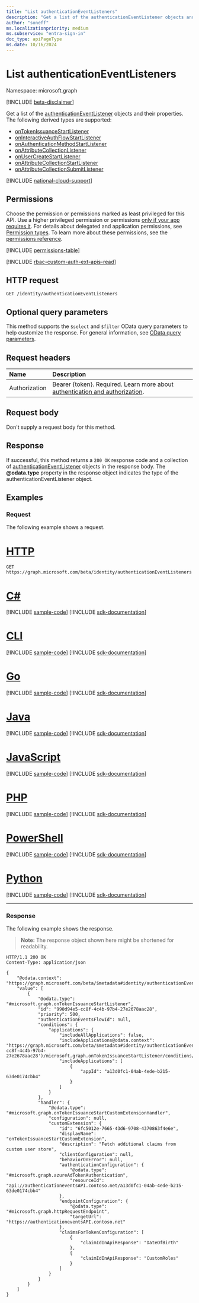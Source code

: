 ```yaml
---
title: "List authenticationEventListeners"
description: "Get a list of the authenticationEventListener objects and their properties."
author: "soneff"
ms.localizationpriority: medium
ms.subservice: "entra-sign-in"
doc_type: apiPageType
ms.date: 10/16/2024
---
```


# List authenticationEventListeners
Namespace: microsoft.graph

[!INCLUDE [beta-disclaimer](../../includes/beta-disclaimer.md)]

Get a list of the [authenticationEventListener](../resources/authenticationeventlistener.md) objects and their properties. The following derived types are supported:

- [onTokenIssuanceStartListener](../resources/ontokenissuancestartlistener.md)
- [onInteractiveAuthFlowStartListener](../resources/oninteractiveauthflowstartlistener.md)
- [onAuthenticationMethodStartListener](../resources/onauthenticationmethodloadstartlistener.md)
- [onAttributeCollectionListener](../resources/onattributecollectionlistener.md)
- [onUserCreateStartListener](../resources/onusercreatestartlistener.md)
- [onAttributeCollectionStartListener](../resources/onattributecollectionstartlistener.md)
- [onAttributeCollectionSubmitListener](../resources/onattributecollectionsubmitlistener.md)


[!INCLUDE [national-cloud-support](../../includes/all-clouds.md)]

## Permissions
Choose the permission or permissions marked as least privileged for this API. Use a higher privileged permission or permissions [only if your app requires it](/graph/permissions-overview#best-practices-for-using-microsoft-graph-permissions). For details about delegated and application permissions, see [Permission types](/graph/permissions-overview#permission-types). To learn more about these permissions, see the [permissions reference](/graph/permissions-reference).

<!-- { "blockType": "permissions", "name": "identitycontainer_list_authenticationeventlisteners" } -->
[!INCLUDE [permissions-table](../includes/permissions/identitycontainer-list-authenticationeventlisteners-permissions.md)]

[!INCLUDE [rbac-custom-auth-ext-apis-read](../includes/rbac-for-apis/rbac-custom-auth-ext-apis-read.md)]

## HTTP request

<!-- {
  "blockType": "ignored"
}
-->
``` http
GET /identity/authenticationEventListeners
```

## Optional query parameters
This method supports the `$select` and `$filter` OData query parameters to help customize the response. For general information, see [OData query parameters](/graph/query-parameters).

## Request headers
|Name|Description|
|:---|:---|
|Authorization|Bearer {token}. Required. Learn more about [authentication and authorization](/graph/auth/auth-concepts).|

## Request body
Don't supply a request body for this method.

## Response

If successful, this method returns a `200 OK` response code and a collection of [authenticationEventListener](../resources/authenticationeventlistener.md) objects in the response body. The **@odata.type** property in the response object indicates the type of the authenticationEventListener object.

## Examples

### Request
The following example shows a request.
# [HTTP](#tab/http)
<!-- {
  "blockType": "request",
  "name": "list_authenticationeventlistener"
}
-->
``` http
GET https://graph.microsoft.com/beta/identity/authenticationEventListeners
```

# [C#](#tab/csharp)
[!INCLUDE [sample-code](../includes/snippets/csharp/list-authenticationeventlistener-csharp-snippets.md)]
[!INCLUDE [sdk-documentation](../includes/snippets/snippets-sdk-documentation-link.md)]

# [CLI](#tab/cli)
[!INCLUDE [sample-code](../includes/snippets/cli/list-authenticationeventlistener-cli-snippets.md)]
[!INCLUDE [sdk-documentation](../includes/snippets/snippets-sdk-documentation-link.md)]

# [Go](#tab/go)
[!INCLUDE [sample-code](../includes/snippets/go/list-authenticationeventlistener-go-snippets.md)]
[!INCLUDE [sdk-documentation](../includes/snippets/snippets-sdk-documentation-link.md)]

# [Java](#tab/java)
[!INCLUDE [sample-code](../includes/snippets/java/list-authenticationeventlistener-java-snippets.md)]
[!INCLUDE [sdk-documentation](../includes/snippets/snippets-sdk-documentation-link.md)]

# [JavaScript](#tab/javascript)
[!INCLUDE [sample-code](../includes/snippets/javascript/list-authenticationeventlistener-javascript-snippets.md)]
[!INCLUDE [sdk-documentation](../includes/snippets/snippets-sdk-documentation-link.md)]

# [PHP](#tab/php)
[!INCLUDE [sample-code](../includes/snippets/php/list-authenticationeventlistener-php-snippets.md)]
[!INCLUDE [sdk-documentation](../includes/snippets/snippets-sdk-documentation-link.md)]

# [PowerShell](#tab/powershell)
[!INCLUDE [sample-code](../includes/snippets/powershell/list-authenticationeventlistener-powershell-snippets.md)]
[!INCLUDE [sdk-documentation](../includes/snippets/snippets-sdk-documentation-link.md)]

# [Python](#tab/python)
[!INCLUDE [sample-code](../includes/snippets/python/list-authenticationeventlistener-python-snippets.md)]
[!INCLUDE [sdk-documentation](../includes/snippets/snippets-sdk-documentation-link.md)]

---

### Response
The following example shows the response.
>**Note:** The response object shown here might be shortened for readability.
<!-- {
  "blockType": "response",
  "truncated": true,
  "@odata.type": "Collection(microsoft.graph.authenticationEventListener)"
}
-->
``` http
HTTP/1.1 200 OK
Content-Type: application/json

{
    "@odata.context": "https://graph.microsoft.com/beta/$metadata#identity/authenticationEventListeners",
    "value": [
        {
            "@odata.type": "#microsoft.graph.onTokenIssuanceStartListener",
            "id": "990d94e5-cc8f-4c4b-97b4-27e2678aac28",
            "priority": 500,
            "authenticationEventsFlowId": null,
            "conditions": {
                "applications": {
                    "includeAllApplications": false,
                    "includeApplications@odata.context": "https://graph.microsoft.com/beta/$metadata#identity/authenticationEventListeners('990d94e5-cc8f-4c4b-97b4-27e2678aac28')/microsoft.graph.onTokenIssuanceStartListener/conditions/applications/includeApplications",
                    "includeApplications": [
                        {
                            "appId": "a13d0fc1-04ab-4ede-b215-63de0174cbb4"
                        }
                    ]
                }
            },
            "handler": {
                "@odata.type": "#microsoft.graph.onTokenIssuanceStartCustomExtensionHandler",
                "configuration": null,
                "customExtension": {
                    "id": "6fc5012e-7665-43d6-9708-4370863f4e6e",
                    "displayName": "onTokenIssuanceStartCustomExtension",
                    "description": "Fetch additional claims from custom user store",
                    "clientConfiguration": null,
                    "behaviorOnError": null,
                    "authenticationConfiguration": {
                        "@odata.type": "#microsoft.graph.azureAdTokenAuthentication",
                        "resourceId": "api://authenticationeventsAPI.contoso.net/a13d0fc1-04ab-4ede-b215-63de0174cbb4"
                    },
                    "endpointConfiguration": {
                        "@odata.type": "#microsoft.graph.httpRequestEndpoint",
                        "targetUrl": "https://authenticationeventsAPI.contoso.net"
                    },
                    "claimsForTokenConfiguration": [
                        {
                            "claimIdInApiResponse": "DateOfBirth"
                        },
                        {
                            "claimIdInApiResponse": "CustomRoles"
                        }
                    ]
                }
            }
        }
    ]
}
```

